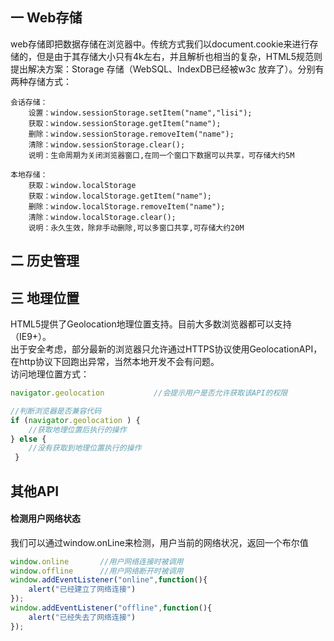 ## 一 Web存储
web存储即把数据存储在浏览器中。传统方式我们以document.cookie来进行存储的，但是由于其存储大小只有4k左右，并且解析也相当的复杂，HTML5规范则提出解决方案：Storage 存储（WebSQL、IndexDB已经被w3c 放弃了）。分别有两种存储方式：
```
会话存储：
    设置：window.sessionStorage.setItem("name","lisi");
    获取：window.sessionStorage.getItem("name");
    删除：window.sessionStorage.removeItem("name");
    清除：window.sessionStorage.clear();
    说明：生命周期为关闭浏览器窗口,在同一个窗口下数据可以共享，可存储大约5M
    
本地存储：
    获取：window.localStorage
    获取：window.localStorage.getItem("name");
    删除：window.localStorage.removeItem("name");
    清除：window.localStorage.clear();
    说明：永久生效，除非手动删除,可以多窗口共享,可存储大约20M
```
## 二 历史管理
## 三 地理位置
HTML5提供了Geolocation地理位置支持。目前大多数浏览器都可以支持（IE9+）。  
出于安全考虑，部分最新的浏览器只允许通过HTTPS协议使用GeolocationAPI，在http协议下回跑出异常，当然本地开发不会有问题。  
访问地理位置方式：
```javascript
navigator.geolocation           //会提示用户是否允许获取该API的权限

//判断浏览器是否兼容代码
if (navigator.geolocation ) {
    //获取地理位置后执行的操作
} else { 
    //没有获取到地理位置执行的操作
 }
```
## 其他API
#### 检测用户网络状态
我们可以通过window.onLine来检测，用户当前的网络状况，返回一个布尔值
```js
window.online       //用户网络连接时被调用
window.offline      //用户网络断开时被调用
window.addEventListener("online",function(){
    alert("已经建立了网络连接")
});
window.addEventListener("offline",function(){
    alert("已经失去了网络连接")
});
```












